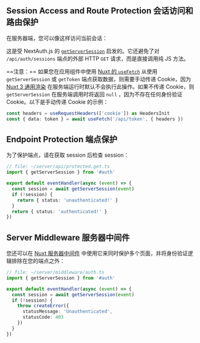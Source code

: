 ## Session Access and Route Protection 会话访问和路由保护

在服务器端，您可以像这样访问当前会话：

这是受 NextAuth.js 的 [`getServerSession`](https://next-auth.js.org/tutorials/securing-pages-and-api-routes#securing-api-routes) 启发的。它还避免了对 `/api/auth/sessions` 端点的外部 HTTP `GET` 请求，而是直接调用纯 JS 方法。

==注意：==
如果您在应用组件中使用 [Nuxt 的 `useFetch`](https://nuxt.com/docs/api/composables/use-fetch) 从使用 `getServerSession` 或 `getToken` 端点获取数据，则需要手动传递 Cookie，因为 [Nuxt 3 通用渲染](https://nuxt.com/docs/guide/concepts/rendering#universal-rendering) 在服务端运行时默认不会执行此操作。如果不传递 Cookie，则 `getServerSession` 在服务端调用时将返回 `null` ，因为不存在任何身份验证 Cookie。以下是手动传递 Cookie 的示例：

```ts
const headers = useRequestHeaders(['cookie']) as HeadersInit
const { data: token } = await useFetch('/api/token', { headers })
```



## Endpoint Protection 端点保护

为了保护端点，请在获取 session 后检查 session：

```ts
// file: ~/server/api/protected.get.ts
import { getServerSession } from '#auth'

export default eventHandler(async (event) => {
  const session = await getServerSession(event)
  if (!session) {
    return { status: 'unauthenticated!' }
  }
  return { status: 'authenticated!' }
})
```



## Server Middleware 服务器中间件

您还可以在 [Nuxt 服务器中间件](https://nuxt.com/docs/guide/directory-structure/server#server-middleware) 中使用它来同时保护多个页面，并将身份验证逻辑排除在您的端点之外：

```ts
// file: ~/server/middleware/auth.ts
import { getServerSession } from '#auth'

export default eventHandler(async (event) => {
  const session = await getServerSession(event)
  if (!session) {
    throw createError({
      statusMessage: 'Unauthenticated',
      statusCode: 403
    })
  }
})
```

